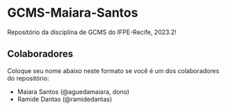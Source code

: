 # GCMS-Maiara-Santos
Repositório da disciplina de GCMS do IFPE-Recife, 2023.2!

## Colaboradores
Coloque seu nome abaixo neste formato  se você é um dos colaboradores do repositório:
* Maiara Santos (@aguedamaiara, dono)
* Ramide Dantas (@ramidedantas)

